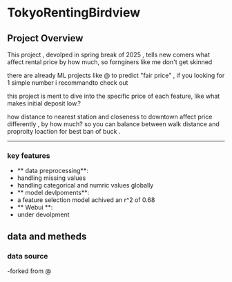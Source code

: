 # TokyoRentingBirdview


## Project Overview

This project , devolped in spring break of 2025 , tells new comers what affect rental price by how much, so fornginers like me don't get skinned

there are already ML projects like @ to predict "fair price" , if you looking for 1 simple number i recommandto check out

this project is ment to dive into the specific price of each feature, like what makes initial deposit low.?

how distance to nearest station and closeness to downtown affect price differently , by how much? so you can balance between walk distance and proproity loaction for best ban of buck .



---

### key features

- ** data preprocessing**:
 - handling missing values
 - handling categorical and numric values globally
- ** model devlpoments**:
 - a feature selection model achived an r^2 of 0.68
- ** Webui **:
 - under devolpment 




## data and metheds

### data source

-forked from @




